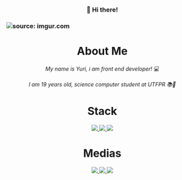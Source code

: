 <h3 align="center" >👋 Hi there!<h3>

<img src="https://i.imgur.com/dDyEmZq.png" title="source: imgur.com" />

<h1 align="center" >About Me
 <h6 align="center" >
  My name is Yuri, i am front end developer! 💻
  <br />
  <br />
 I am 19 years old, science computer student at UTFPR 📚🚀
 </h6>
<h1>


<h1 align="center" >Stack</h1>

<p align="center">
 <a target="_blank" href="https://reactjs.org/">
     <img src="https://img.shields.io/badge/-React-black?style=for-the-badge&logo=react" />
   </a>
  <a target="_blank" href="https://vuejs.org/">
     <img src="https://img.shields.io/badge/-Vue.JS-black?style=for-the-badge&logo=VUE.JS" />
  </a
   <a target="_blank" href="https://quasar.dev/">
     <img src="https://img.shields.io/badge/-QUASAR-black?style=for-the-badge&logo=quasar" />
  </a
</p>


<h1 align="center" >Medias</h1>

 <p align="center">
  <a target="_blank" href="https://github.com/hyperyuri/">
    <img src="https://img.shields.io/badge/-GITHUB-black?style=for-the-badge&logo=github" />
  </a>
  <a target="_blank" href="https://www.linkedin.com/in/yuri-alves-miguel-985790198/">
    <img src="https://img.shields.io/badge/-LINKEDIN-black?style=for-the-badge&logo=linkedin" />
  </a>
   <a target="_blank" href="https://twitter.com/Yalvesmiguel">
    <img src="https://img.shields.io/badge/-TWITTER-black?style=for-the-badge&logo=twitter&logoColor=white" />
  </a>
</p>

